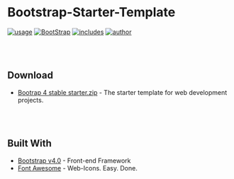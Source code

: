 
# Bootstrap-Starter-Template
[![usage](https://img.shields.io/badge/Usage-Offline-green.svg)](https://github.com/krupeshanadkat/Bootstrap-starter-template)
[![BootStrap](https://img.shields.io/badge/Bootstrap%20Template-Download-orange.svg)](https://github.com/krupeshanadkat/Bootstrap-starter-template)
[![includes](https://img.shields.io/badge/Includes-Font%20Awesome-blue.svg)](https://fontawesome.com/)
[![author](https://img.shields.io/badge/Author-Krupesh%20Anadkat-red.svg)](https://github.com/krupeshanadkat)

<br><br>

## Download
* [Bootrap 4 stable starter.zip](https://github.com/krupeshanadkat/Bootstrap-starter-template/blob/master/Bootrap%204%20stable%20starter.zip?raw=true) - The starter template for web development projects.


<br><br>

## Built With

* [Bootstrap v4.0](https://getbootstrap.com/) - Front-end Framework
* [Font Awesome](https://fontawesome.com/) - Web-Icons. Easy. Done.

<br><br><br><br>

##
